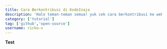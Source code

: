 ```yaml
---
title: Cara Berkontribusi di KodeInaja
description: 'Halo teman-teman semua! yuk cek cara berkontribusi ke website ini.'
category: ['tutorial']
tag: ['github','open-source']
username: ricko-v
---
```


**Test**
